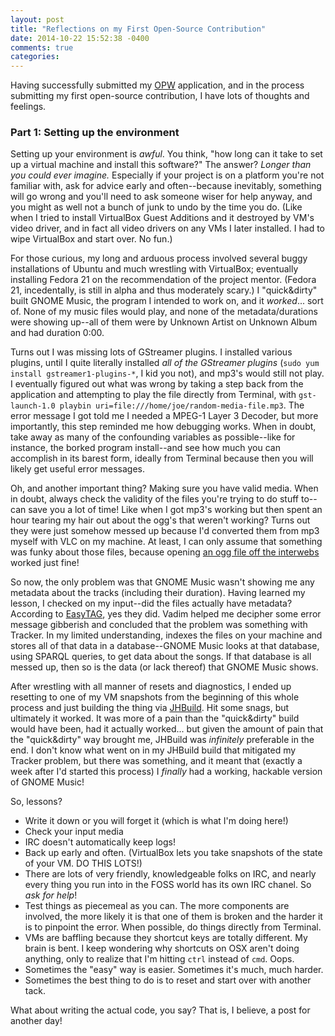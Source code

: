 ```yaml
---
layout: post
title: "Reflections on my First Open-Source Contribution"
date: 2014-10-22 15:52:38 -0400
comments: true
categories:
---
```

Having successfully submitted my [OPW](//gnome.org/opw/) application, and in the process submitting my first open-source contribution, I have lots of thoughts and feelings.

### Part 1: Setting up the environment

Setting up your environment is *awful*. You think, "how long can it take to set up a virtual machine and install this software?" The answer? *Longer than you could ever imagine.* Especially if your project is on a platform you're not familiar with, ask for advice early and often--because inevitably, something will go wrong and you'll need to ask someone wiser for help anyway, and you might as well not a bunch of junk to undo by the time you do. (Like when I tried to install VirtualBox Guest Additions and it destroyed by VM's video driver, and in fact all video drivers on any VMs I later installed. I had to wipe VirtualBox and start over. No fun.)<!--more-->

For those curious, my long and arduous process involved several buggy installations of Ubuntu and much wrestling with VirtualBox; eventually installing Fedora 21 on the recommendation of the project mentor. (Fedora 21, incedentally, is still in alpha and thus moderately scary.) I "quick&dirty" built GNOME Music, the program I intended to work on, and it *worked*... sort of. None of my music files would play, and none of the metadata/durations were showing up--all of them were by Unknown Artist on Unknown Album and had duration 0:00.

Turns out I was missing lots of GStreamer plugins. I installed various plugins, until I quite literally installed *all of the GStreamer plugins* (`sudo yum install gstreamer1-plugins-*`, I kid you not), and mp3's would still not play. I eventually figured out what was wrong by taking a step back from the application and attempting to play the file directly from Terminal, with `gst-launch-1.0 playbin uri=file:///home/joe/random-media-file.mp3`. The error message I got told me I needed a MPEG-1 Layer 3 Decoder, but more importantly, this step reminded me how debugging works. When in doubt, take away as many of the confounding variables as possible--like for instance, the borked program install--and see how much you can accomplish in its barest form, ideally from Terminal because then you will likely get useful error messages.

Oh, and another important thing? Making sure you have valid media. When in doubt, always check the validity of the files you're trying to do stuff to--can save you a lot of time! Like when I got mp3's working but then spent an hour tearing my hair out about the ogg's that weren't working? Turns out they were just somehow messed up because I'd converted them from mp3 myself with VLC on my machine. At least, I can only assume that something was funky about those files, because opening [an ogg file off the interwebs](//www.gnu.org/music/FreeSWSong.ogg) worked just fine!

So now, the only problem was that GNOME Music wasn't showing me any metadata about the tracks (including their duration). Having learned my lesson, I checked on my input--did the files actually have metadata? According to [EasyTAG](https://wiki.gnome.org/Apps/EasyTAG), yes they did. Vadim helped me decipher some error message gibberish and concluded that the problem was something with Tracker. In my limited understanding, indexes the files on your machine and stores all of that data in a database--GNOME Music looks at that database, using SPARQL queries, to get data about the songs. If that database is all messed up, then so is the data (or lack thereof) that GNOME Music shows.

After wrestling with all manner of resets and diagnostics, I ended up resetting to one of my VM snapshots from the beginning of this whole process and just building the thing via [JHBuild](//wiki.gnome.org/HowDoI/Jhbuild). Hit some snags, but ultimately it worked. It was more of a pain than the "quick&dirty" build would have been, had it actually worked... but given the amount of pain that the "quick&dirty" way brought me, JHBuild was *infinitely* preferable in the end. I don't know what went on in my JHBuild build that mitigated my Tracker problem, but there was something, and it meant that (exactly a week after I'd started this process) I *finally* had a working, hackable version of GNOME Music!

So, lessons?

* Write it down or you will forget it (which is what I'm doing here!)
* Check your input media
* IRC doesn't automatically keep logs!
* Back up early and often. (VirtualBox lets you take snapshots of the state of your VM. DO THIS LOTS!)
* There are lots of very friendly, knowledgeable folks on IRC, and nearly every thing you run into in the FOSS world has its own IRC chanel. So *ask for help*!
* Test things as piecemeal as you can. The more components are involved, the more likely it is that one of them is broken and the harder it is to pinpoint the error. When possible, do things directly from Terminal.
* VMs are baffling because they shortcut keys are totally different. My brain is bent. I keep wondering why shortcuts on OSX aren't doing anything, only to realize that I'm hitting `ctrl` instead of `cmd`. Oops.
* Sometimes the "easy" way is easier. Sometimes it's much, much harder.
* Sometimes the best thing to do is to reset and start over with another tack.

What about writing the actual code, you say? That is, I believe, a post for another day!